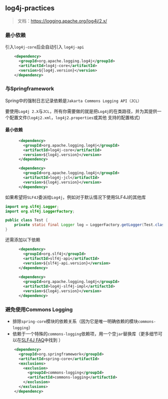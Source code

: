 ## log4j-practices

> 文档：https://logging.apache.org/log4j/2.x/

### 最小依赖

引入`log4j-core`后会自动引入 `log4j-api`

```xml
    <dependency>
      <groupId>org.apache.logging.log4j</groupId>
      <artifactId>log4j-core</artifactId>
      <version>${log4j.version}</version>
    </dependency>
```

### 与Springframework

Spring中的强制日志记录依赖是`Jakarta Commons Logging API（JCL）`

要使用`Log4j 2.X`与`JCL`，所有你需要做的就是把`Log4j`的在类路径，并为其提供一个配置文件(`log4j2.xml`，`log4j2.properties`或其他 支持的配置格式)

#### 最小依赖

```xml
      <dependency>
        <groupId>org.apache.logging.log4j</groupId>
        <artifactId>log4j-core</artifactId>
        <version>${log4j.version}</version>
      </dependency>

      <dependency>
        <groupId>org.apache.logging.log4j</groupId>
        <artifactId>log4j-jcl</artifactId>
        <version>${log4j.version}</version>
      </dependency>
```

如果希望将`SLF4J`委派给`Log4j`，例如对于默认情况下使用SLF4J的其他库
```java
import org.slf4j.Logger;
import org.slf4j.LoggerFactory;

public class Test {
    private static final Logger log = LoggerFactory.getLogger(Test.class);
}
```

还需添加以下依赖

```xml
      <dependency>
        <groupId>org.slf4j</groupId>
        <artifactId>slf4j-api</artifactId>
        <version>${slf4j-api.version}</version>
      </dependency>
      
      <dependency>
        <groupId>org.apache.logging.log4j</groupId>
        <artifactId>log4j-slf4j-impl</artifactId>
        <version>${log4j.version}</version>
      </dependency>
```

### 避免使用Commons Logging
- 排除`spring-core`模块的依赖关系（因为它是唯一明确依赖的模块`commons-logging`）
- 依赖于一个特殊的`commons-logging`依赖项，用一个空`jar`替换库（更多细节可以在[SLF4J FAQ](http://slf4j.org/faq.html#excludingJCL)中找到 ）

```xml
    <dependency>
      <groupId>org.springframework</groupId>
      <artifactId>spring-core</artifactId>
      <exclusions>
        <exclusion>
          <groupId>commons-logging</groupId>
          <artifactId>commons-logging</artifactId>
        </exclusion>
      </exclusions>
    </dependency>
```